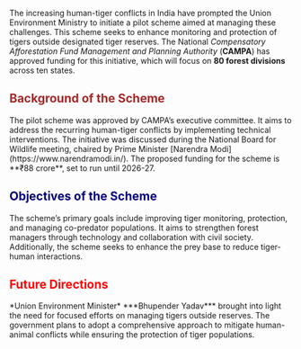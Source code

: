 The increasing human-tiger conflicts in India have prompted the Union Environment Ministry to initiate a pilot scheme aimed at managing these challenges. This scheme seeks to enhance monitoring and protection of tigers outside designated tiger reserves. The National *Compensatory Afforestation Fund Management and Planning Authority* (**CAMPA**) has approved funding for this initiative, which will focus on **80 forest divisions** across ten states.
<h2 style="color: brown">Background of the Scheme</h2>
The pilot scheme was approved by CAMPA’s executive committee. It aims to address the recurring human-tiger conflicts by implementing technical interventions. The initiative was discussed during the National Board for Wildlife meeting, chaired by Prime Minister [Narendra Modi](https://www.narendramodi.in/). The proposed funding for the scheme is **₹88 crore**, set to run until 2026-27.
<h2 style="color: navy">Objectives of the Scheme</h2>
The scheme’s primary goals include improving tiger monitoring, protection, and managing co-predator populations. It aims to strengthen forest managers through technology and collaboration with civil society. Additionally, the scheme seeks to enhance the prey base to reduce tiger-human interactions.
<h2 style="color: red">Future Directions</h2>
*Union Environment Minister* ***Bhupender Yadav*** brought into light the need for focused efforts on managing tigers outside reserves. The government plans to adopt a comprehensive approach to mitigate human-animal conflicts while ensuring the protection of tiger populations.